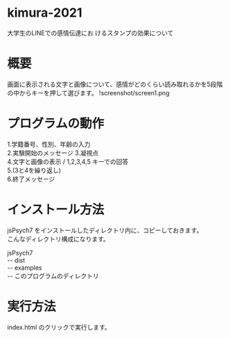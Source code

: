 # kimura-2021
大学生のLINEでの感情伝達にお けるスタンプの効果について

# 概要
画面に表示される文字と画像について、感情がどのくらい読み取れるかを5段階の中からキーを押して選びます。
!screenshot/screen1.png

# プログラムの動作 
1.学籍番号、性別、年齢の入力  
2.実験開始のメッセージ
3.凝視点  
4.文字と画像の表示 / 1,2,3,4,5 キーでの回答  
5.(3と4を繰り返し)  
6.終了メッセージ  

# インストール方法
jsPsych7 をインストールしたディレクトリ内に、コピーしておきます。  
こんなディレクトリ構成になります。  
  
jsPsych7  
-- dist  
-- examples  
-- このプログラムのディレクトリ

# 実行方法
index.html のクリックで実行します。
